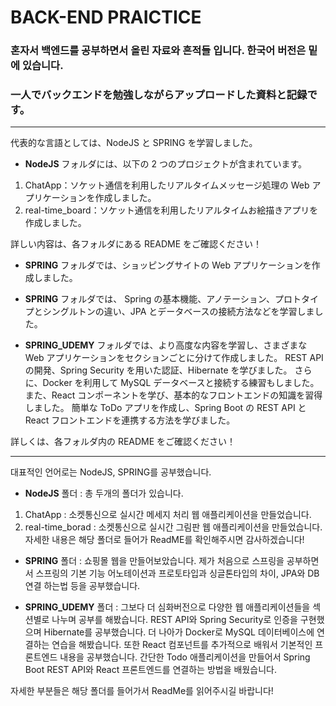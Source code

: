 # BACK-END PRAICTICE #
### 혼자서 백엔드를 공부하면서 올린 자료와 흔적들 입니다. 한국어 버전은 밑에 있습니다. 
### 一人でバックエンドを勉強しながらアップロードした資料と記録です。


------------------------------------------------------------------


代表的な言語としては、NodeJS と SPRING を学習しました。

- **NodeJS** フォルダには、以下の 2 つのプロジェクトが含まれています。

1. ChatApp：ソケット通信を利用したリアルタイムメッセージ処理の Web アプリケーションを作成しました。
2. real-time_board：ソケット通信を利用したリアルタイムお絵描きアプリを作成しました。

詳しい内容は、各フォルダにある README をご確認ください！

- **SPRING** フォルダでは、ショッピングサイトの Web アプリケーションを作成しました。

- **SPRING** フォルダでは、 Spring の基本機能、アノテーション、プロトタイプとシングルトンの違い、JPA とデータベースの接続方法などを学習しました。
  
- **SPRING_UDEMY** フォルダでは、より高度な内容を学習し、さまざまな Web アプリケーションをセクションごとに分けて作成しました。
REST API の開発、Spring Security を用いた認証、Hibernate を学びました。
さらに、Docker を利用して MySQL データベースと接続する練習もしました。
また、React コンポーネントを学び、基本的なフロントエンドの知識を習得しました。
簡単な ToDo アプリを作成し、Spring Boot の REST API と React フロントエンドを連携する方法を学びました。

詳しくは、各フォルダ内の README をご確認ください！

------------------------------------------------------------------

대표적인 언어로는 NodeJS, SPRING를 공부했습니다. 

- **NodeJS** 폴더 : 총 두개의 폴더가 있습니다.
1. ChatApp : 소켓통신으로 실시간 메세지 처리 웹 애플리케이션을 만들었습니다.
2. real-time_borad : 소켓통신으로 실시간 그림판 웹 애플리케이션을 만들었습니다.
자세한 내용은 해당 폴더로 들어가 ReadME를 확인해주시면 감사하겠습니다!

- **SPRING** 폴더 :  쇼핑몰 웹을 만들어보았습니다.
제가 처음으로 스프링을 공부하면서 스프링의 기본 기능
어노테이션과 프로토타입과 싱글톤타입의 차이, JPA와 DB연결 하는법 등을 공부했습니다.

- **SPRING_UDEMY** 폴더 :  그보다 더 심화버전으로 다양한 웹 애플리케이션들을 
섹션별로 나누며 공부를 해봤습니다.
REST API와 Spring Security로 인증을 구현했으며  Hibernate를 공부했습니다.
더 나아가 Docker로 MySQL 데이터베이스에 연결하는 연습을 해봤습니다.
또한 React 컴포넌트를 추가적으로 배워서 기본적인 프론트엔드 내용을 공부했습니다.
간단한 Todo 애플리케이션을 만들어서 Spring Boot REST API와 React 프론트엔드를 연결하는 방법을 배웠습니다.

자세한 부분들은 해당 폴더를 들어가서 ReadMe를 읽어주시길 바랍니다!
